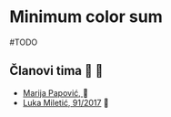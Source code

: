# Minimum color sum

#TODO

## Članovi tima :punch: :muscle:

- [Marija Papović, ](https://github.com/Marija63) :girl:
- [Luka Miletić, 91/2017](https://github.com/lukamileticc) :boy:
